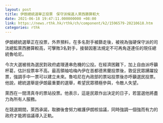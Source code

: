 ```yaml
---
layout: post
title: 伊朗總統選舉正投票　保守派候選人萊西勝算較大
date: 2021-06-18 19:47:11.000000000 +08:00
link: https://news.rthk.hk/rthk/ch/component/k2/1596579-20210618.htm
categories: rthk
---
```


伊朗總統選舉正在投票，外界預料，在多名對手被篩走後，被視為強硬保守派的司法總監萊西勝算較高，可擊敗3名對手，接替因憲法規定不可再角逐連任的現任總統魯哈尼。

今次大選被視為選民對政府處理連串危機的公投。在經濟困難下，加上自由派呼籲杯葛，估計投票率不高。最高領袖哈梅內伊在首都德黑蘭投票後，敦促民眾踴躍投票，強調手中一票可以建立未來。魯哈尼在內政部的票站投票後亦呼籲選民投票。他說，總統選舉是伊朗最重要的選舉，希望民眾積極參與，令敵人失望。

萊西在一間清真寺的票站投票。他表示，這是民眾作出決定的日子，若當選他將盡力為所有人服務。

在競選期間，萊西承諾，取勝後會努力維護伊朗核協議，同時強調一個強而有力的政府才能將協議導入正軌。
